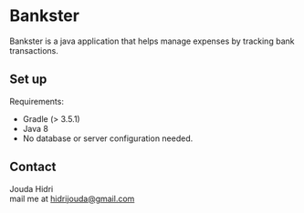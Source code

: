# Bankster

Bankster is a java application that helps manage expenses by tracking bank transactions.

## Set up
Requirements:
* Gradle (> 3.5.1)
* Java 8
* No database or server configuration needed.

## Contact
Jouda Hidri     
mail me at hidrijouda@gmail.com
